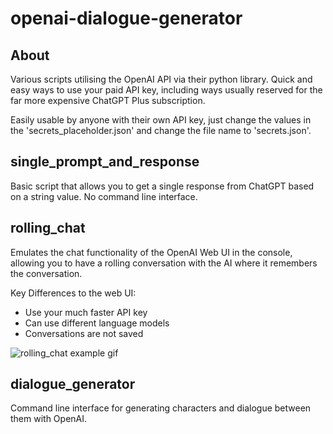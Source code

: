 # openai-dialogue-generator
## About
Various scripts utilising the OpenAI API via their python library. Quick and easy ways to use your paid API key, including ways usually reserved for the far more expensive ChatGPT Plus subscription.

Easily usable by anyone with their own API key, just change the values in the 'secrets_placeholder.json' and change the file name to 'secrets.json'.

## single_prompt_and_response
Basic script that allows you to get a single response from ChatGPT based on a string value. No command line interface.

## rolling_chat
Emulates the chat functionality of the OpenAI Web UI in the console, allowing you to have a rolling conversation with the AI where it remembers the conversation.

Key Differences to the web UI:
- Use your much faster API key
- Can use different language models
- Conversations are not saved

![rolling_chat example gif](https://i.imgur.com/pjuCkKm.gif)

## dialogue_generator
Command line interface for generating characters and dialogue between them with OpenAI.
